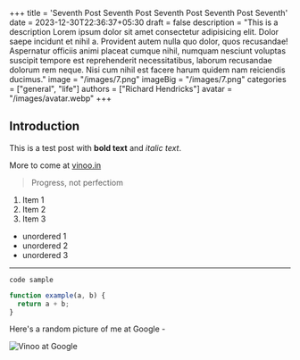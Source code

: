 +++
title = 'Seventh Post Seventh Post Seventh Post Seventh Post Seventh'
date = 2023-12-30T22:36:37+05:30
draft = false
description = "This is a description Lorem ipsum dolor sit amet consectetur adipisicing elit. Dolor saepe incidunt et nihil a. Provident autem nulla quo dolor, quos recusandae! Aspernatur officiis animi placeat cumque nihil, numquam nesciunt voluptas suscipit tempore est reprehenderit necessitatibus, laborum recusandae dolorum rem neque. Nisi cum nihil est facere harum quidem nam reiciendis ducimus."
image = "/images/7.png"
imageBig = "/images/7.png"
categories = ["general", "life"]
authors = ["Richard Hendricks"]
avatar = "/images/avatar.webp"
+++

## Introduction

This is a test post with **bold text** and _italic text_.

More to come at [vinoo.in](https://vinoo.in)

> Progress, not perfectiom

1. Item 1
2. Item 2
3. Item 3

- unordered 1
- unordered 2
- unordered 3

---

`code sample`

```js
function example(a, b) {
  return a + b;
}
```

Here's a random picture of me at Google -

![Vinoo at Google](/images/googol-min.jpeg)

